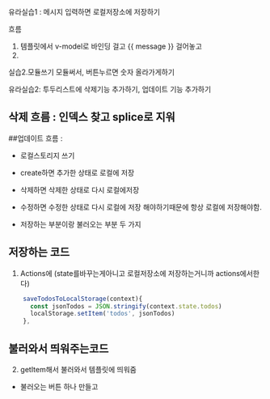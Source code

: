 유라실습1 :  메시지 입력하면 로컬저장소에 저장하기

흐름 
1. 템플릿에서 v-model로 바인딩 걸고 {{ message }} 걸어놓고
2. 

실습2.모듈쓰기
모듈써서, 버튼누르면 숫자 올라가게하기



유라실습2: 투두리스트에 삭제기능 추가하기, 업데이트 기능 추가하기
## 삭제 흐름 : 인덱스 찾고 splice로 지워

##업데이트 흐름 : 


+ 로컬스토리지 쓰기
- create하면 추가한 상태로 로컬에 저장
- 삭제하면 삭제한 상태로 다시 로컬에저장
- 수정하면 수정한 상태로 다시 로컬에 저장
해야하기때문에 항상 로컬에 저장해야함.

- 저장하는 부분이랑  불러오는 부분 두 가지

## 저장하는 코드
1. Actions에 (state를바꾸는게아니고 로컬저장소에 저장하는거니까 actions에서한다)
```js
    saveTodosToLocalStorage(context){
      const jsonTodos = JSON.stringify(context.state.todos)
      localStorage.setItem('todos', jsonTodos)
    },
```

## 불러와서 띄워주는코드
2. getItem해서 불러와서 템플릿에 띄워줌
- 불러오는 버튼 하나 만들고
```html

```
